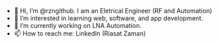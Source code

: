 - 👋 Hi, I’m @rzngithub. I am an Eletrical Engineer (RF and Automation)
- 👀 I’m interested in learning web, software, and app development.
- 🌱 I’m currently working on LNA Automation. 
- 📫 How to reach me: LinkedIn (Riasat Zaman)

<!---
rzngithub/rzngithub is a ✨ special ✨ repository because its `README.md` (this file) appears on your GitHub profile.
You can click the Preview link to take a look at your changes.
--->
